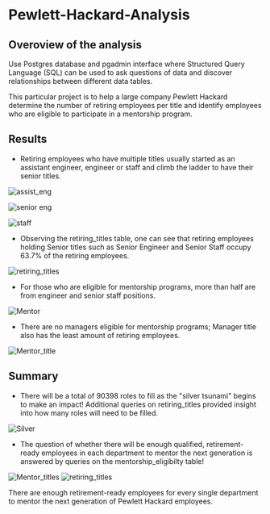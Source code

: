 # Pewlett-Hackard-Analysis

## Overoview of the analysis
Use Postgres database and pgadmin interface where Structured Query Language (SQL) can be used to ask questions of data and discover relationships between different data tables.

This particular project is to help a large company Pewlett Hackard determine the number of retiring employees per title and identify employees who are eligible to participate in a mentorship program. 

## Results
- Retiring employees who have multiple titles usually started as an assistant engineer, engineer or staff and climb the ladder to have their senior titles. 

![assist_eng](https://user-images.githubusercontent.com/84931545/128621844-cefbd899-b373-468a-892f-5c21a9fc9ad0.PNG)

![senior eng](https://user-images.githubusercontent.com/84931545/128621847-d5f0b2a4-596e-412f-9a6f-48c51a87ea87.PNG)

![staff](https://user-images.githubusercontent.com/84931545/128621848-dcdc2562-5292-4f3c-abdb-76811be55e5a.PNG)



- Observing the retiring_titles table, one can see that retiring employees holding Senior titles such as Senior Engineer and Senior Staff occupy 63.7% of the retiring employees.

![retiring_titles](https://user-images.githubusercontent.com/84931545/128621855-631ed922-cef8-4dba-b9b1-dbc48592d604.PNG)


- For those who are eligible for mentorship programs, more than half are from engineer and senior staff positions. 

![Mentor](https://user-images.githubusercontent.com/84931545/128621872-94844a91-27a1-455a-894e-09d6e626c2f0.PNG)


- There are no managers eligible for mentorship programs; Manager title also has the least amount of retiring employees.

![Mentor_title](https://user-images.githubusercontent.com/84931545/128621880-3854286f-ed83-49ef-a995-43ff44540b44.PNG)


## Summary

- There will be a total of 90398 roles to fill as the "silver tsunami" begins to make an impact! Additional queries on retiring_titles provided insight into how many roles will need to be filled.

![Silver](https://user-images.githubusercontent.com/84931545/128621883-d0c1dcf8-63ec-4dd1-b236-75d717191348.PNG)


- The question of whether there will be enough qualified, retirement-ready employees in each department to mentor the next generation is answered by queries on the mentorship_eligibilty table!

![Mentor_titles](https://user-images.githubusercontent.com/84931545/128621885-f2daa265-3782-4f39-a5bc-3b591db8c6ce.PNG)
![retiring_titles](https://user-images.githubusercontent.com/84931545/128621895-3ff7a8be-a655-4df6-8bfa-750bc8b50243.PNG)


There are enough retirement-ready employees for every single department to mentor the next generation of Pewlett Hackard employees.
